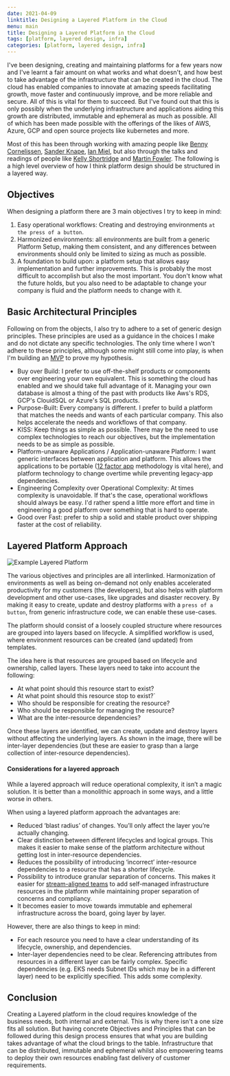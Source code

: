 ```yaml
---
date: 2021-04-09
linktitle: Designing a Layered Platform in the Cloud
menu: main
title: Designing a Layered Platform in the Cloud
tags: [platform, layered design, infra]
categories: [platform, layered design, infra]
---
```


I've been designing, creating and maintaining platforms for a few years now and I've learnt a fair amount on what works and what doesn't, and how best to take advantage of the infrastructure that can be created in the cloud. The cloud has enabled companies to innovate at amazing speeds facilitating growth, move faster and continuously improve, and be more reliable and secure. All of this is vital for them to succeed. But I've found out that this is only possibly when the underlying infrastructure and applications aiding this growth are distributed, immutable and ephemeral as much as possible. All of which has been made possible with the offerings of the likes of AWS, Azure, GCP and open source projects like kubernetes and more.

Most of this has been through working with amazing people like [Benny Cornelissen](https://blog.bennycornelissen.nl/), [Sander Knape](https://sanderknape.com/), [Ian Miel](https://zwischenzugs.com/), but also through the talks and readings of people like [Kelly Shortridge](https://www.kellyshortridge.com/) and [Martin Fowler](https://martinfowler.com/). The following is a high level overview of how I think platform design should be structured in a layered way.

## Objectives

When designing a platform there are 3 main objectives I try to keep in mind:

1. Easy operational workflows: Creating and destroying environments `at the press of a button`.
2. Harmonized environments: all environments are built from a generic Platform Setup, making them consistent, and any differences between environments should only be limited to sizing as much as possible.
3. A foundation to build upon: a platform setup that allows easy implementation and further improvements. This is probably the most difficult to accomplish but also the most important. You don't know what the future holds, but you also need to be adaptable to change your company is fluid and the platform needs to change with it.

## Basic Architectural Principles

Following on from the objects, I also try to adhere to a set of generic design principles. These principles are used as a guidance in the choices I make and do not dictate any specific technologies. The only time where I won't adhere to these principles, although some might still come into play, is when I'm building an [MVP](https://en.wikipedia.org/wiki/Minimum_viable_product) to prove my hypothesis.

- Buy over Build: I prefer to use off-the-shelf products or components over engineering your own equivalent. This is something the cloud has enabled and we should take full advantage of it. Managing your own database is almost a thing of the past with products like Aws's RDS, GCP's ClouidSQL or Azure's SQL products.
- Purpose-Built: Every company is different. I prefer to build a platform that matches the needs and wants of each particular company. This also helps accelerate the needs and workflows of that company.
- KISS: Keep things as simple as possible. There may be the need to use complex technologies to reach our objectives, but the implementation needs to be as simple as possible.
- Platform-unaware Applications / Application-unaware Platform: I want generic interfaces between application and platform. This allows the applications to be portable ([12 factor app](https://12factor.net/) methodology is vital here), and platform technology to change overtime while preventing legacy-app dependencies.
- Engineering Complexity over Operational Complexity: At times complexity is unavoidable. If that's the case, operational workflows should always be easy. I'd rather spend a little more effort and time in engineering a good platform over something that is hard to operate.
- Good over Fast: prefer to ship a solid and stable product over shipping faster at the cost of reliability. 

## Layered Platform Approach

![Example Layered Platform](/Layerd_Platform.png#c)

The various objectives and principles are all interlinked. Harmonization of environments as well as being on-demand not only enables accelerated productivity for my customers (the developers), but also helps with platform development and other use-cases, like upgrades and disaster recovery. By making it easy to create, update and destroy platforms with a `press of a button`, from generic infrastructure code, we can enable these use-cases.

The platform should consist of a loosely coupled structure where resources are grouped into layers based on lifecycle. A simplified workflow is used, where environment resources can be created (and updated) from templates.

The idea here is that resources are grouped based on lifecycle and ownership, called layers. These layers need to take into account the following:

- At what point should this resource start to exist?
- At what point should this resource stop to exist?`
- Who should be responsible for creating the resource?
- Who should be responsible for managing the resource?
- What are the inter-resource dependencies?

Once these layers are identified, we can create, update and destroy layers without affecting the underlying layers. As shown in the image, there will be inter-layer dependencies (but these are easier to grasp than a large collection of inter-resource dependencies).

#### Considerations for a layered approach

While a layered approach will reduce operational complexity, it isn’t a magic solution. It is better than a monolithic approach in some ways, and a little worse in others.

When using a layered platform approach the advantages are:

- Reduced ‘blast radius’ of changes. You’ll only affect the layer you’re actually changing.
- Clear distinction between different lifecycles and logical groups. This makes it easier to make sense of the platform architecture without getting lost in inter-resource dependencies.
- Reduces the possibility of introducing ‘incorrect’ inter-resource dependencies to a resource that has a shorter lifecycle.
- Possibility to introduce granular separation of concerns. This makes it easier for [stream-aligned teams](https://teamtopologies.com/key-concepts) to add self-managed infrastructure resources in the platform while maintaining proper separation of concerns and compliancy.
- It becomes easier to move towards immutable and ephemeral infrastructure across the board, going layer by layer.

However, there are also things to keep in mind:

- For each resource you need to have a clear understanding of its lifecycle, ownership, and dependencies.
- Inter-layer dependencies need to be clear. Referencing attributes from resources in a different layer can be fairly complex. Specific dependencies (e.g. EKS needs Subnet IDs which may be in a different layer) need to be explicitly specified. This adds some complexity.

## Conclusion

Creating a Layered platform in the cloud requires knowledge of the business needs, both internal and external. This is why there isn't a one size fits all solution. But having concrete Objectives and Principles that can be followed during this design process ensures that what you are building takes advantage of what the cloud brings to the table. Infrastructure that can be distributed, immutable and ephemeral whilst also empowering teams to deploy their own resources enabling fast delivery of customer requirements.